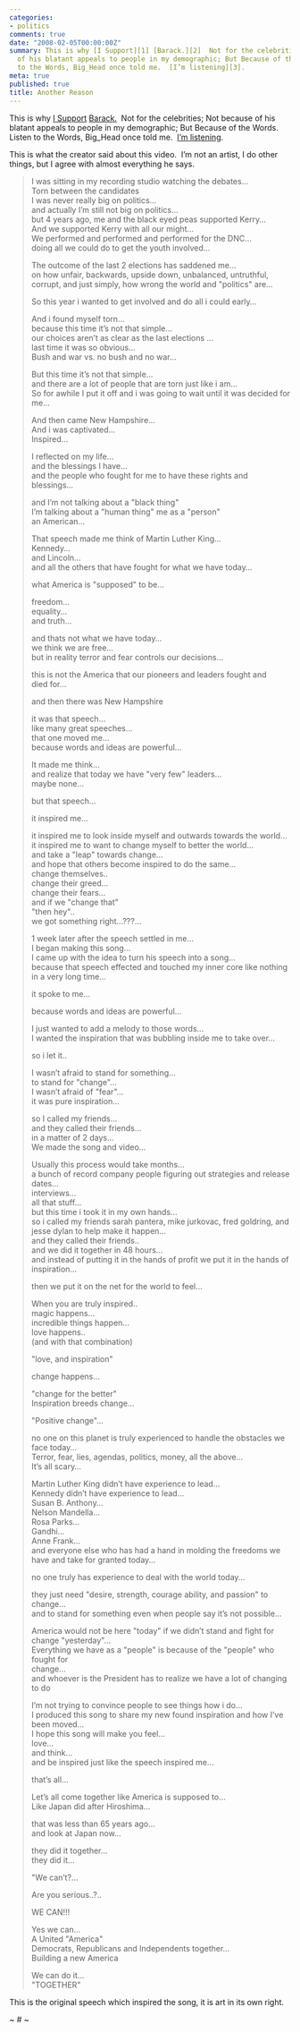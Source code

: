 ```yaml
---
categories:
- politics
comments: true
date: "2008-02-05T00:00:00Z"
summary: This is why [I Support][1] [Barack.][2]  Not for the celebrities; Not because
  of his blatant appeals to people in my demographic; But Because of the Words.  Listen
  to the Words, Big_Head once told me.  [I’m listening][3].
meta: true
published: true
title: Another Reason
---
```


This is why [I Support][1] [Barack.][2]  Not for the celebrities; Not because of his blatant appeals to people in my demographic; But Because of the Words.  Listen to the Words, Big_Head once told me.  [I’m listening][3].

 [1]: http://caseykuhlman.typepad.com/underwater/2008/02/debating-afghan.html
 [2]: http://www.barackobama.com/index.php
 [3]: http://www.indiefeedpp.libsyn.com/index.php?post_id=302667

[][4][][4][][4][][4] 
This is what the creator said about this video.  I’m not an artist, I do other things, but I agree with almost everything he says.

> I was sitting in my recording studio watching the debates…  
> Torn between the candidates  
> I was never really big on politics…  
> and actually I’m still not big on politics…  
> but 4 years ago, me and the black eyed peas supported Kerry…  
> And we supported Kerry with all our might…  
> We performed and performed and performed for the DNC…  
> doing all we could do to get the youth involved…
> 
> The outcome of the last 2 elections has saddened me…  
> on how unfair, backwards, upside down, unbalanced, untruthful,   
> corrupt, and just simply, how wrong the world and "politics" are…
> 
> So this year i wanted to get involved and do all i could early…
> 
> And i found myself torn…  
> because this time it’s not that simple…  
> our choices aren’t as clear as the last elections …  
> last time it was so obvious…  
> Bush and war vs. no bush and no war…
> 
> But this time it’s not that simple…  
> and there are a lot of people that are torn just like i am…  
> So for awhile I put it off and i was going to wait until it was decided for me…
> 
> And then came New Hampshire…  
> And i was captivated…  
> Inspired…
> 
> I reflected on my life…  
> and the blessings I have…  
> and the people who fought for me to have these rights and blessings…
> 
> and I’m not talking about a "black thing"  
> I’m talking about a "human thing" me as a "person"  
> an American…
> 
> That speech made me think of Martin Luther King…  
> Kennedy…  
> and Lincoln…  
> and all the others that have fought for what we have today…
> 
> what America is "supposed" to be…
> 
> freedom…  
> equality…  
> and truth…
> 
> and thats not what we have today…  
> we think we are free…  
> but in reality terror and fear controls our decisions…
> 
> this is not the America that our pioneers and leaders fought and  
> died for…
> 
> and then there was New Hampshire
> 
> it was that speech…  
> like many great speeches…  
> that one moved me…  
> because words and ideas are powerful…
> 
> It made me think…  
> and realize that today we have "very few" leaders…  
> maybe none…
> 
> but that speech…
> 
> it inspired me…
> 
> it inspired me to look inside myself and outwards towards the world…  
> it inspired me to want to change myself to better the world…  
> and take a "leap" towards change…  
> and hope that others become inspired to do the same…  
> change themselves..  
> change their greed…  
> change their fears…  
> and if we "change that"  
> "then hey"..  
> we got something right…???…
> 
> 1 week later after the speech settled in me…  
> I began making this song…  
> I came up with the idea to turn his speech into a song…  
> because that speech effected and touched my inner core like nothing in a very long time…
> 
> it spoke to me…
> 
> because words and ideas are powerful…
> 
> I just wanted to add a melody to those words…  
> I wanted the inspiration that was bubbling inside me to take over…
> 
> so i let it..
> 
> I wasn’t afraid to stand for something…  
> to stand for "change"…  
> I wasn’t afraid of "fear"…  
> it was pure inspiration…
> 
> so I called my friends…  
> and they called their friends…  
> in a matter of 2 days…  
> We made the song and video…
> 
> Usually this process would take months…  
> a bunch of record company people figuring out strategies and release dates…  
> interviews…  
> all that stuff…  
> but this time i took it in my own hands…  
> so i called my friends sarah pantera, mike jurkovac, fred goldring, and jesse dylan to help make it happen…  
> and they called their friends..  
> and we did it together in 48 hours…  
> and instead of putting it in the hands of profit we put it in the hands of inspiration…
> 
> then we put it on the net for the world to feel…
> 
> When you are truly inspired..  
> magic happens…  
> incredible things happen…  
> love happens..  
> (and with that combination)
> 
> "love, and inspiration"
> 
> change happens…
> 
> "change for the better"  
> Inspiration breeds change…
> 
> "Positive change"…
> 
> no one on this planet is truly experienced to handle the obstacles we face today…  
> Terror, fear, lies, agendas, politics, money, all the above…  
> It’s all scary…
> 
> Martin Luther King didn’t have experience to lead…  
> Kennedy didn’t have experience to lead…  
> Susan B. Anthony…  
> Nelson Mandella…  
> Rosa Parks…  
> Gandhi…  
> Anne Frank…  
> and everyone else who has had a hand in molding the freedoms we have and take for granted today…
> 
> no one truly has experience to deal with the world today…
> 
> they just need "desire, strength, courage ability, and passion" to change…  
> and to stand for something even when people say it’s not possible…
> 
> America would not be here "today" if we didn’t stand and fight for  
> change "yesterday"…  
> Everything we have as a "people" is because of the "people" who fought for  
> change…  
> and whoever is the President has to realize we have a lot of changing to do
> 
> I’m not trying to convince people to see things how i do…  
> I produced this song to share my new found inspiration and how I’ve been moved…  
> I hope this song will make you feel…  
> love…  
> and think…  
> and be inspired just like the speech inspired me…
> 
> that’s all…
> 
> Let’s all come together like America is supposed to…  
> Like Japan did after Hiroshima…
> 
> that was less than 65 years ago…  
> and look at Japan now…
> 
> they did it together…  
> they did it…
> 
> "We can’t?…
> 
> Are you serious..?..
> 
> WE CAN!!!
> 
> Yes we can…  
> A United "America"  
> Democrats, Republicans and Independents together…  
> Building a new America
> 
> We can do it…  
> "TOGETHER"

This is the original speech which inspired the song, it is art in its own right.

[][5][][5]

~ # ~

 [4]: http://www.youtube.com/v/2fZHou18Cdk&rel=1&border=1 "Click here to block this object with Adblock Plus"
 [5]: http://www.youtube.com/v/Fe751kMBwms&rel=1 "Click here to block this object with Adblock Plus"